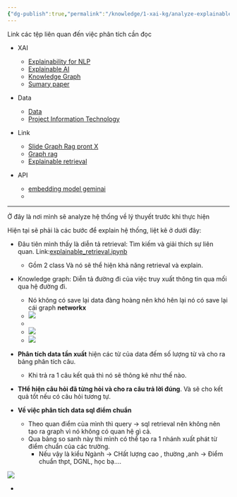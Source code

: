```yaml
---
{"dg-publish":true,"permalink":"/knowledge/1-xai-kg/analyze-explainable-my-system/","title":"Explainable my system","pinned":"true"}
---
```


Link các tệp liên quan đến việc phân tích cần đọc
- XAI
	- [Explainability for NLP](Explainability%20for%20NLP.md)
	- [Explainable AI](Explainable%20AI.md)
	- [Knowledge Graph](Knowledge%20Graph.md)
	- [Sumary paper](Sumary%20paper.md)

- Data
	- [Data](../KLTN/Data.md)
	- [Project Information Technology](../NLP/Project%20Information%20Technology.md)

- Link
	- [Slide Graph Rag pront X](https://drive.google.com/file/d/1yliCGONb2yJv0IoFQ-GWpgrv_bz70Wqf/view)
	- [Graph rag](https://github.com/HoangVuSnape/RAG_Techniques/blob/main/all_rag_techniques/graph_rag.ipynb)
	- [Explainable retrieval](https://github.com/HoangVuSnape/RAG_Techniques/blob/main/all_rag_techniques/explainable_retrieval.ipynb)

- API
	- [embedding model geminai](https://ai.google.dev/gemini-api/docs/embeddings)
	- 
----

Ở đây là nơi mình sẽ analyze hệ thống về lý thuyết trước khi thực hiện

Hiện tại sẽ phải là các bước để explain hệ thống, liệt kê ở dưới đây:
- Đâu tiên mình thấy là diễn tả retrieval: Tìm kiếm và giải thích sự liên quan. Link:[explainable_retrieval.ipynb](https://github.com/HoangVuSnape/RAG_Techniques/blob/main/all_rag_techniques/explainable_retrieval.ipynb)
	- Gồm 2 class Và nó sẽ thể hiện khả năng retrieval và explain. 

- Knowledge graph: Diễn tả đường đi của việc truy xuất thông tin qua mối qua hệ đường đi.
	- Nó không có save lại data đàng hoàng nên khó hên lại nó có save lại cái graph **networkx** 
	- ![](/img/user/assets/images/XAI1.png)
	- 
	- ![](/img/user/assets/images/XAI2.png)
	- ![](/img/user/assets/images/XAI3.png)

- **Phân tích data tần xuất** hiện các từ của data đếm số lượng từ và cho ra bảng phân tích câu. 
	- Khi trả ra 1 câu kết quả thì nó sẽ thông kê như thế nào.
- **THể hiện câu hỏi đã từng hỏi và cho ra câu trả lời đúng**. Và sẽ cho kết quả tốt nếu có câu hỏi tương tự. 
- **Về việc phân tích data sql điểm chuẩn**
	- Theo quan điểm của mình thì query -> sql retrieval nên không nên tạo ra graph vì nó không có quan hệ gì cả. 
	- Qua bảng so sanh này thì mình có thể tạo ra 1 nhánh xuất phát từ điểm chuẩn của các trường. 
		- Nếu vậy là kiểu Ngành -> CHất lượng cao ,  thường ,anh -> Điểm chuẩn thpt, DGNL, học bạ.... 

![](/img/user/assets/images/XAI4.png)

- 




